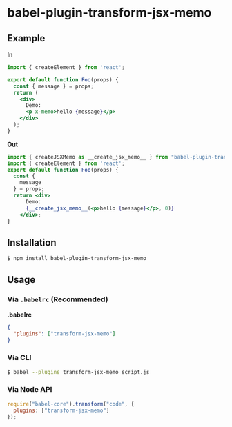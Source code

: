 # babel-plugin-transform-jsx-memo

## Example

**In**

```jsx
import { createElement } from 'react';

export default function Foo(props) {
  const { message } = props;
  return (
    <div>
      Demo:
      <p x-memo>hello {message}</p>
    </div>
  );
}
```

**Out**

```jsx
import { createJSXMemo as __create_jsx_memo__ } from "babel-plugin-transform-jsx-memo/lib/runtime";
import { createElement } from 'react';
export default function Foo(props) {
  const {
    message
  } = props;
  return <div>
      Demo:
      {__create_jsx_memo__(<p>hello {message}</p>, 0)}
    </div>;
}

```

## Installation

```sh
$ npm install babel-plugin-transform-jsx-memo
```

## Usage

### Via `.babelrc` (Recommended)

**.babelrc**

```json
{
  "plugins": ["transform-jsx-memo"]
}
```

### Via CLI

```sh
$ babel --plugins transform-jsx-memo script.js
```

### Via Node API

```javascript
require("babel-core").transform("code", {
  plugins: ["transform-jsx-memo"]
});
```
